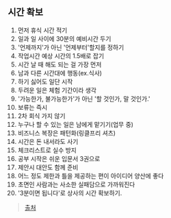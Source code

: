 ## 시간 확보

1. 먼저 휴식 시간 적기 
2. 일과 일 사이에 30분의 예비시간 두기 
3. '언제까지'가 아닌 '언제부터'할지를 정하기 
4. 작업시간 예상 시간의 1.5배로 잡기 
5. 시간 날 때 해도 되는 걸 가장 먼저 
6. 남과 다른 시간대에 행동(ex.식사) 
7. 하기 싫어도 일단 시작
8. 두려운 일은 체험 기간이라 생각 
9. '가능한가, 불가능한가'가 아닌 '할 것인가, 말 것인가.' 
10. 보류는 즉시 
11. 2차 회식 가지 않기 
12. 누구나 할 수 있는 일은 남에게 맡기기(업무 중) 
13. 비즈니스 복장은 패턴화(링클프리 셔츠) 
14. 시간은 돈 내서라도 사기 
15. 체크리스트로 실수 방지
16. 공부 시작은 쉬운 입문서 3권으로 
17. 제안시 대안도 함께 준비 
18. 어느 정도 제한과 틀을 제공하는 편이 아이디어 양산에 좋다 
19. 초면인 사람과는 사소한 실패담으로 가까워진다 
20. '3분이면 됩니다'로 상사의 시간 확보하기.

>[출처](https://twitter.com/kimma1010/status/1181548381660823552)
<!--stackedit_data:
eyJoaXN0b3J5IjpbMTQ3NTkwNzY3M119
-->